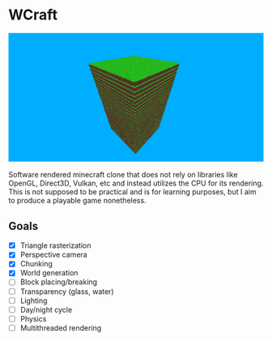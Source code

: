 # WCraft
![Wcraft](/images/screenshot.png "Wcraft")

Software rendered minecraft clone that does not rely on libraries like OpenGL, Direct3D, Vulkan, etc and instead utilizes the CPU for its rendering. This is not supposed to be practical and is for learning purposes, but I aim to produce a playable game nonetheless.

## Goals
- [x] Triangle rasterization
- [x] Perspective camera
- [x] Chunking
- [x] World generation
- [ ] Block placing/breaking
- [ ] Transparency (glass, water)
- [ ] Lighting
- [ ] Day/night cycle
- [ ] Physics
- [ ] Multithreaded rendering